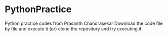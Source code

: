 # PythonPractice
Python practice codes from Prasanth Chandrasekar
Download the code file by file and execute it (or) clone the repository and try executing it 
